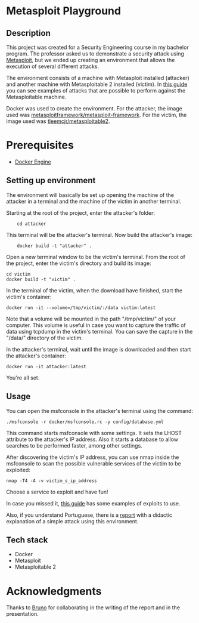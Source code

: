 # Metasploit Playground

## Description

This project was created for a Security Engineering course in my bachelor program. The professor asked us to demonstrate a security attack using [Metasploit](https://www.metasploit.com/), but we ended up creating an environment that allows the execution of several different attacks.

The environment consists of a machine with Metasploit installed (attacker) and another machine with Metasploitable 2 installed (victim). In [this guide](https://metasploit.help.rapid7.com/docs/metasploitable-2-exploitability-guide) you can see examples of attacks that are possible to perform against the Metasploitable machine.

Docker was used to create the environment. For the attacker, the image used was [metasploitframework/metasploit-framework](https://hub.docker.com/r/metasploitframework/metasploit-framework). For the victim, the image used was [tleemcjr/metasploitable2](https://hub.docker.com/r/tleemcjr/metasploitable2).

# Prerequisites
* [Docker Engine](https://docs.docker.com/get-docker/)

## Setting up environment

The environment will basically be set up opening the machine of the attacker in a terminal and the machine of the victim in another terminal.

Starting at the root of the project, enter the attacker's folder:
```
    cd attacker
```

This terminal will be the attacker's terminal. Now build the attacker's image:
```
    docker build -t "attacker" .
```

Open a new terminal window to be the victim's terminal. From the root of the project, enter the victim's directory and build its image:
```
cd victim
docker build -t "victim" .
```

In the terminal of the victim, when the download have finished, start the victim's container:
```
docker run -it --volume=/tmp/victim/:/data victim:latest
```
Note that a volume will be mounted in the path "/tmp/victim/" of your computer. This volume is useful in case you want to capture the traffic of data using tcpdump in the victim's terminal. You can save the capture in the "/data/" directory of the victim.

In the attacker's terminal, wait until the image is downloaded and then start the attacker's container:
```
docker run -it attacker:latest
```

You're all set.

## Usage

You can open the msfconsole in the attacker's terminal using the command:
```
./msfconsole -r docker/msfconsole.rc -y config/database.yml
```
This command starts msfconsole with some settings. It sets the LHOST attribute to the attacker's IP address. Also it starts a database to allow searches to be performed faster, among other settings.

After discovering the victim's IP address, you can use nmap inside the msfconsole to scan the possible vulnerable services of the victim to be exploited:
```
nmap -T4 -A -v victim_s_ip_address
```

Choose a service to exploit and have fun!

In case you missed it, [this guide](https://metasploit.help.rapid7.com/docs/metasploitable-2-exploitability-guide) has some examples of exploits to use.

Also, if you understand Portuguese, there is a [report](relatorio.pdf) with a didactic explanation of a simple attack using this environment.

## Tech stack
* Docker
* Metasploit
* Metasploitable 2

# Acknowledgments
Thanks to [Bruno](https://github.com/billionai) for collaborating in the writing of the report and in the presentation.
